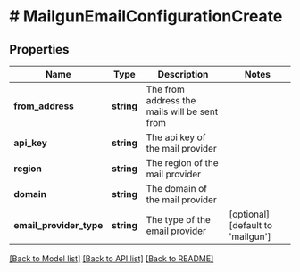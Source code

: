 # # MailgunEmailConfigurationCreate

## Properties

Name | Type | Description | Notes
------------ | ------------- | ------------- | -------------
**from_address** | **string** | The from address the mails will be sent from |
**api_key** | **string** | The api key of the mail provider |
**region** | **string** | The region of the mail provider |
**domain** | **string** | The domain of the mail provider |
**email_provider_type** | **string** | The type of the email provider | [optional] [default to 'mailgun']

[[Back to Model list]](../../README.md#models) [[Back to API list]](../../README.md#endpoints) [[Back to README]](../../README.md)

